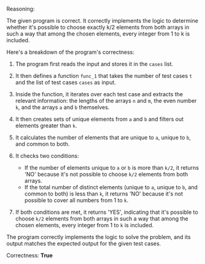 Reasoning: 

The given program is correct. It correctly implements the logic to determine whether it's possible to choose exactly k/2 elements from both arrays in such a way that among the chosen elements, every integer from 1 to k is included.

Here's a breakdown of the program's correctness:

1.  The program first reads the input and stores it in the `cases` list.
2.  It then defines a function `func_1` that takes the number of test cases `t` and the list of test cases `cases` as input.
3.  Inside the function, it iterates over each test case and extracts the relevant information: the lengths of the arrays `n` and `m`, the even number `k`, and the arrays `a` and `b` themselves.
4.  It then creates sets of unique elements from `a` and `b` and filters out elements greater than `k`.
5.  It calculates the number of elements that are unique to `a`, unique to `b`, and common to both.
6.  It checks two conditions:

    *   If the number of elements unique to `a` or `b` is more than `k/2`, it returns 'NO' because it's not possible to choose `k/2` elements from both arrays.
    *   If the total number of distinct elements (unique to `a`, unique to `b`, and common to both) is less than `k`, it returns 'NO' because it's not possible to cover all numbers from 1 to `k`.
7.  If both conditions are met, it returns 'YES', indicating that it's possible to choose `k/2` elements from both arrays in such a way that among the chosen elements, every integer from 1 to `k` is included.

The program correctly implements the logic to solve the problem, and its output matches the expected output for the given test cases.

Correctness: **True**